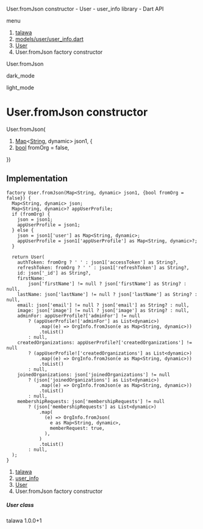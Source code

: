 




User.fromJson constructor - User - user\_info library - Dart API







menu

1. [talawa](../../index.html)
2. [models/user/user\_info.dart](../../file-___home_harshil_Desktop_open-source_palisadoes_talawa_lib_models_user_user_info/)
3. [User](../../file-___home_harshil_Desktop_open-source_palisadoes_talawa_lib_models_user_user_info/User-class.html)
4. User.fromJson factory constructor

User.fromJson


dark\_mode

light\_mode




# User.fromJson constructor


User.fromJson(

1. [Map](https://api.flutter.dev/flutter/dart-core/Map-class.html)<[String](https://api.flutter.dev/flutter/dart-core/String-class.html), dynamic> json1, {
2. [bool](https://api.flutter.dev/flutter/dart-core/bool-class.html) fromOrg = false,

})

## Implementation

```
factory User.fromJson(Map<String, dynamic> json1, {bool fromOrg = false}) {
  Map<String, dynamic> json;
  Map<String, dynamic>? appUserProfile;
  if (fromOrg) {
    json = json1;
    appUserProfile = json1;
  } else {
    json = json1['user'] as Map<String, dynamic>;
    appUserProfile = json1['appUserProfile'] as Map<String, dynamic>?;
  }

  return User(
    authToken: fromOrg ? ' ' : json1['accessToken'] as String?,
    refreshToken: fromOrg ? ' ' : json1['refreshToken'] as String?,
    id: json['_id'] as String?,
    firstName:
        json['firstName'] != null ? json['firstName'] as String? : null,
    lastName: json['lastName'] != null ? json['lastName'] as String? : null,
    email: json['email'] != null ? json['email'] as String? : null,
    image: json['image'] != null ? json['image'] as String? : null,
    adminFor: appUserProfile?['adminFor'] != null
        ? (appUserProfile!['adminFor'] as List<dynamic>)
            .map((e) => OrgInfo.fromJson(e as Map<String, dynamic>))
            .toList()
        : null,
    createdOrganizations: appUserProfile?['createdOrganizations'] != null
        ? (appUserProfile!['createdOrganizations'] as List<dynamic>)
            .map((e) => OrgInfo.fromJson(e as Map<String, dynamic>))
            .toList()
        : null,
    joinedOrganizations: json['joinedOrganizations'] != null
        ? (json['joinedOrganizations'] as List<dynamic>)
            .map((e) => OrgInfo.fromJson(e as Map<String, dynamic>))
            .toList()
        : null,
    membershipRequests: json['membershipRequests'] != null
        ? (json['membershipRequests'] as List<dynamic>)
            .map(
              (e) => OrgInfo.fromJson(
                e as Map<String, dynamic>,
                memberRequest: true,
              ),
            )
            .toList()
        : null,
  );
}
```

 


1. [talawa](../../index.html)
2. [user\_info](../../file-___home_harshil_Desktop_open-source_palisadoes_talawa_lib_models_user_user_info/)
3. [User](../../file-___home_harshil_Desktop_open-source_palisadoes_talawa_lib_models_user_user_info/User-class.html)
4. User.fromJson factory constructor

##### User class





talawa
1.0.0+1






